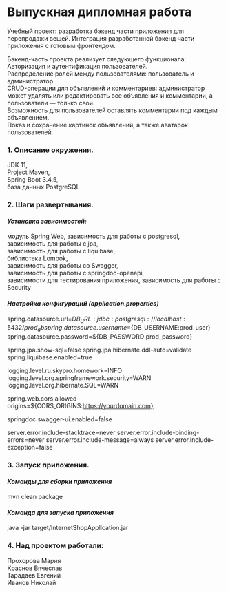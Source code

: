 # **Выпускная дипломная работа**

Учебный проект: разработка бэкенд части приложения для перепродажи вещей.
Интеграция разработанной бэкенд части приложения с готовым фронтендом.  
  
Бэкенд-часть проекта реализует следующего функционала:  
Авторизация и аутентификация пользователей.  
Распределение ролей между пользователями: пользователь и администратор.  
CRUD-операции для объявлений и комментариев: администратор может удалять или редактировать все объявления и комментарии, а пользователи — только свои.  
Возможность для пользователей оставлять комментарии под каждым объявлением.  
Показ и сохранение картинок объявлений, а также аватарок пользователей.  

### 1. Описание окружения.
JDK 11,  
Project Maven,  
Spring Boot 3.4.5,    
база данных PostgreSQL    

### 2. Шаги развертывания.
#### *Установка зависимостей:*
модуль Spring Web, 
зависимость для работы с postgresql,  
зависимость для работы с jpa,  
зависимость для работы с liquibase,  
библиотека Lombok,  
зависимость для работы со Swagger,  
зависимость для работы с springdoc-openapi,  
зависимости для тестирования приложения,
зависимость для работы с Security

#### *Настройка конфигураций (application.properties)*

spring.datasource.url=${DB_URL:jdbc:postgresql://localhost:5432/prod_db}
spring.datasource.username=${DB_USERNAME:prod_user}
spring.datasource.password=${DB_PASSWORD:prod_password}

spring.jpa.show-sql=false
spring.jpa.hibernate.ddl-auto=validate
spring.liquibase.enabled=true

logging.level.ru.skypro.homework=INFO
logging.level.org.springframework.security=WARN
logging.level.org.hibernate.SQL=WARN

spring.web.cors.allowed-origins=${CORS_ORIGINS:https://yourdomain.com}

springdoc.swagger-ui.enabled=false

server.error.include-stacktrace=never
server.error.include-binding-errors=never
server.error.include-message=always
server.error.include-exception=false

### 3. Запуск приложения.
#### *Команды для сборки приложения*
mvn clean package
#### *Команда для запуска приложения*
java -jar target/InternetShopApplication.jar

### 4. Над проектом работали:
Прохорова Мария  
Краснов Вячеслав  
Тарадаев Евгений      
Иванов Николай


